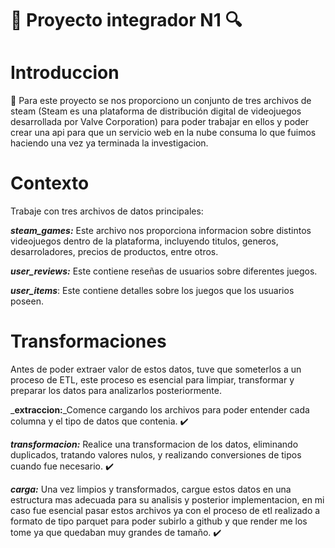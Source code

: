 # :mag_right: Proyecto integrador N1 :mag:

# Introduccion
:pushpin: Para este proyecto se nos proporciono un conjunto de tres archivos de steam (Steam es una plataforma de distribución digital
de videojuegos desarrollada por Valve Corporation)
para poder trabajar en ellos y poder crear una api para que un servicio web en la nube consuma lo que fuimos haciendo una vez ya
terminada la investigacion. 

# Contexto 
Trabaje con tres archivos de datos principales:

_**steam_games:**_ Este archivo nos proporciona informacion sobre distintos videojuegos dentro de la plataforma, 
incluyendo titulos, generos, desarroladores, precios de productos, entre otros.

_**user_reviews:**_ Este contiene reseñas de usuarios sobre diferentes juegos. 

_**user_items**_: Este contiene detalles sobre los juegos que los usuarios poseen.

# Transformaciones 
 Antes de poder extraer valor de estos datos, tuve que someterlos a un proceso de ETL, 
 este proceso es esencial para limpiar, transformar y preparar los datos para analizarlos posteriormente.

 _**extraccion:**_Comence cargando los archivos para poder entender cada columna y el tipo de datos que contenia. :heavy_check_mark:

_**transformacion:**_ Realice una transformacion de los datos, eliminando duplicados, tratando valores nulos, y 
realizando conversiones de tipos cuando fue necesario. :heavy_check_mark:

_**carga:**_ Una vez limpios y transformados, cargue estos datos en una estructura mas adecuada para su analisis y posterior implementacion,
en mi caso fue esencial pasar estos archivos ya con el proceso de etl realizado a formato de tipo parquet para poder subirlo a github y que
render me los tome ya que quedaban muy grandes de tamaño. :heavy_check_mark:



